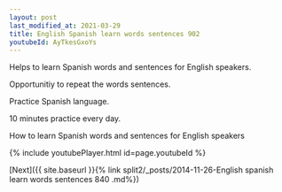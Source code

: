 ```yaml
---
layout: post
last_modified_at: 2021-03-29
title: English Spanish learn words sentences 902 
youtubeId: AyTkesGxoYs
---
```

 
 
Helps to learn Spanish words and sentences for English speakers.

Opportunitiy to repeat the words sentences. 

Practice Spanish language. 
 
10 minutes practice every day. 
 
How to learn Spanish words and sentences for English speakers 
 
{% include youtubePlayer.html id=page.youtubeId %}
 
 
[Next]({{ site.baseurl }}{% link  split2/_posts/2014-11-26-English spanish learn words sentences 840 .md%})
 
